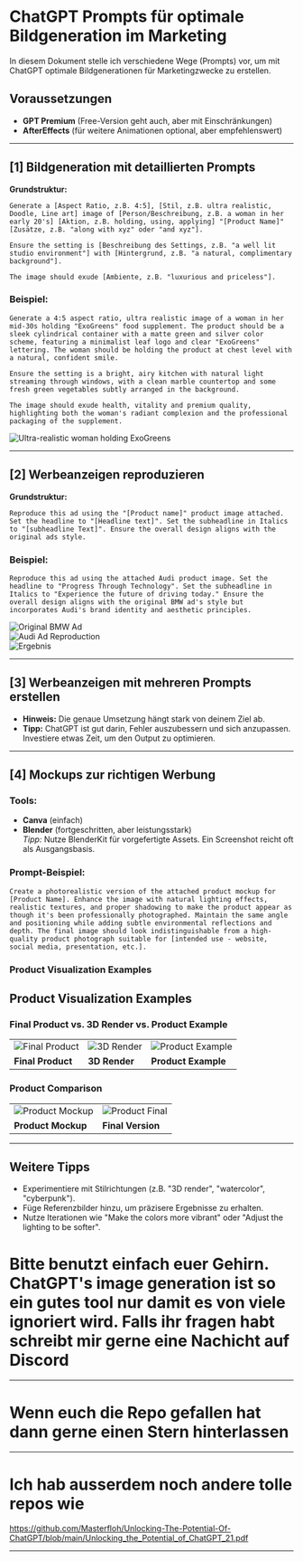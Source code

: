 # ChatGPT Prompts für optimale Bildgeneration im Marketing

In diesem Dokument stelle ich verschiedene Wege (Prompts) vor, um mit ChatGPT optimale Bildgenerationen für Marketingzwecke zu erstellen.

## Voraussetzungen
- **GPT Premium** (Free-Version geht auch, aber mit Einschränkungen)  
- **AfterEffects** (für weitere Animationen optional, aber empfehlenswert)  

---

## [1] Bildgeneration mit detaillierten Prompts

**Grundstruktur:**  
```text
Generate a [Aspect Ratio, z.B. 4:5], [Stil, z.B. ultra realistic, Doodle, Line art] image of [Person/Beschreibung, z.B. a woman in her early 20's] [Aktion, z.B. holding, using, applying] "[Product Name]" [Zusätze, z.B. "along with xyz" oder "and xyz"].

Ensure the setting is [Beschreibung des Settings, z.B. "a well lit studio environment"] with [Hintergrund, z.B. "a natural, complimentary background"].

The image should exude [Ambiente, z.B. "luxurious and priceless"].
```

### Beispiel:  
```text
Generate a 4:5 aspect ratio, ultra realistic image of a woman in her mid-30s holding "ExoGreens" food supplement. The product should be a sleek cylindrical container with a matte green and silver color scheme, featuring a minimalist leaf logo and clear "ExoGreens" lettering. The woman should be holding the product at chest level with a natural, confident smile.

Ensure the setting is a bright, airy kitchen with natural light streaming through windows, with a clean marble countertop and some fresh green vegetables subtly arranged in the background.

The image should exude health, vitality and premium quality, highlighting both the woman's radiant complexion and the professional packaging of the supplement.
```

![Ultra-realistic woman holding ExoGreens](https://i.ibb.co/7djfgMY8/raw.png=300x400)  

---

## [2] Werbeanzeigen reproduzieren

**Grundstruktur:**  
```text
Reproduce this ad using the "[Product name]" product image attached. Set the headline to "[Headline text]". Set the subheadline in Italics to "[subheadline Text]". Ensure the overall design aligns with the original ads style.
```

### Beispiel:  
```text
Reproduce this ad using the attached Audi product image. Set the headline to "Progress Through Technology". Set the subheadline in Italics to "Experience the future of driving today." Ensure the overall design aligns with the original BMW ad's style but incorporates Audi's brand identity and aesthetic principles.
```

![Original BMW Ad](https://i.ibb.co/NgK2x9mM/P90223918-weiter-der-revolutionaere-bmw-i3-jetzt-mit-deutlich-mehr-reichweite-07-2016-600px.jpg=400x200)  
![Audi Ad Reproduction](https://i.ibb.co/4nz1PBHK/Download-1.jpg=400x200)  
![Ergebnis](https://i.ibb.co/DDbvq0D3/ae60a6cf-8a62-4b9f-9889-881691d1b10c.png)  

---

## [3] Werbeanzeigen mit mehreren Prompts erstellen  
- **Hinweis:** Die genaue Umsetzung hängt stark von deinem Ziel ab.  
- **Tipp:** ChatGPT ist gut darin, Fehler auszubessern und sich anzupassen. Investiere etwas Zeit, um den Output zu optimieren.  

---

## [4] Mockups zur richtigen Werbung  

### Tools:  
- **Canva** (einfach)  
- **Blender** (fortgeschritten, aber leistungsstark)  
  *Tipp:* Nutze BlenderKit für vorgefertigte Assets. Ein Screenshot reicht oft als Ausgangsbasis.  

### Prompt-Beispiel:  
```text
Create a photorealistic version of the attached product mockup for [Product Name]. Enhance the image with natural lighting effects, realistic textures, and proper shadowing to make the product appear as though it's been professionally photographed. Maintain the same angle and positioning while adding subtle environmental reflections and depth. The final image should look indistinguishable from a high-quality product photograph suitable for [intended use - website, social media, presentation, etc.].
```

### Product Visualization Examples  

## Product Visualization Examples

### Final Product vs. 3D Render vs. Product Example
| | | |
|-|-|-|
| ![Final Product](https://i.ibb.co/SX879Fzh/final.jpg) | ![3D Render](https://i.ibb.co/W4gGxXrc/IMG-1693.jpg) | ![Product Example](https://i.ibb.co/2303GN3j/IMG-1694.jpg) |
| **Final Product** | **3D Render** | **Product Example** |

### Product Comparison
| | |
|-|-|
| ![Product Mockup](https://i.ibb.co/zTMbvN5h/IMG-1698.jpg) | ![Product Final](https://i.ibb.co/NdmWY0zc/efuibesf.jpg) |
| **Product Mockup** | **Final Version** |

---

## Weitere Tipps  
- Experimentiere mit Stilrichtungen (z.B. "3D render", "watercolor", "cyberpunk").  
- Füge Referenzbilder hinzu, um präzisere Ergebnisse zu erhalten.  
- Nutze Iterationen wie "Make the colors more vibrant" oder "Adjust the lighting to be softer".  

# Bitte benutzt einfach euer Gehirn. ChatGPT's image generation ist so ein gutes tool nur damit es von viele ignoriert wird. Falls ihr fragen habt schreibt mir gerne eine Nachicht auf Discord

---

# Wenn euch die Repo gefallen hat dann gerne einen Stern hinterlassen

---

# Ich hab ausserdem noch andere tolle repos wie 
https://github.com/Masterfloh/Unlocking-The-Potential-Of-ChatGPT/blob/main/Unlocking_the_Potential_of_ChatGPT_21.pdf

---
